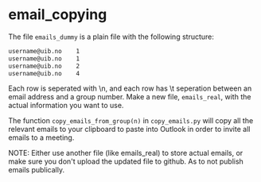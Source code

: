 # email_copying

The file ```emails_dummy``` is a plain file with the following structure:

```txt
username@uib.no    1
username@uib.no    1
username@uib.no    2
username@uib.no    4
```

Each row is seperated with \n, and each row has \t seperation between an email address and a group number.
Make a new file, ```emails_real```, with the actual information you want to use.


The function ```copy_emails_from_group(n)``` in ```copy_emails.py``` will copy all the relevant emails to your clipboard to paste into Outlook in order to invite all emails to a meeting.

NOTE:
Either use another file (like emails_real) to store actual emails, or make sure you don't upload the updated file to github. As to not publish emails publically.